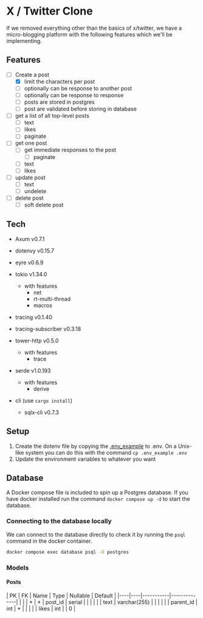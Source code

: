 # X / Twitter Clone

If we removed everything other than the basics of x/twitter, we have a micro-blogging platform with the following features which we'll be implementing.

## Features

- [ ] Create a post
  - [x] limit the characters per post
  - [ ] optionally can be response to another post
  - [ ] optionally can be response to response
  - [ ] posts are stored in postgres
  - [ ] post are validated before storing in database
- [ ] get a list of all top-level posts
  - [ ] text
  - [ ] likes
  - [ ] paginate
- [ ] get one post
  - [ ] get immediate responses to the post
    - [ ] paginate
  - [ ] text
  - [ ] likes
- [ ] update post
  - [ ] text
  - [ ] undelete
- [ ] delete post
  - [ ] soft delete post

## Tech

- Axum v0.7.1
- dotenvy v0.15.7
- eyre v0.6.9
- tokio v1.34.0
  - with features
    - net
    - rt-multi-thread
    - macros
- tracing v0.1.40
- tracing-subscriber v0.3.18
- tower-http v0.5.0
  - with features
    - trace
- serde v1.0.193
  - with features
    - derive

- cli (use `cargo install`)
  - sqlx-cli v0.7.3

## Setup

1. Create the dotenv file by copying the [.env_example](./.env_example) to .env. On a Unix-like system you can do this with the command `cp .env_example .env`
  1. Update the environment variables to whatever you want

## Database

A Docker compose file is included to spin up a Postgres database. If you have docker installed run the command `docker compose up -d` to start the database.

### Connecting to the database locally

We can connect to the database directly to check it by running the `psql` command in the docker container.

```sh
docker compose exec database psql -U postgres
```

### Models

#### Posts

| PK | FK | Name      | Type         | Nullable | Default |
|----|----|-----------|--------------| | |
| *  | *  | post_id   | serial       | | |
|    |    | text      | varchar(255) | | |
|    |    | parent_id | int          | * | |
|    |    | likes     | int          | | 0 |
